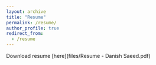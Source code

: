 ```yaml
---
layout: archive
title: "Resume"
permalink: /resume/
author_profile: true
redirect_from:
  - /resume
---
```


Download resume [here](files/Resume - Danish Saeed.pdf)